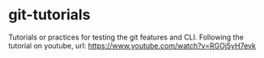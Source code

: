 # git-tutorials

Tutorials or practices for testing the git features and CLI. 
Following the tutorial on youtube, url: https://www.youtube.com/watch?v=RGOj5yH7evk
